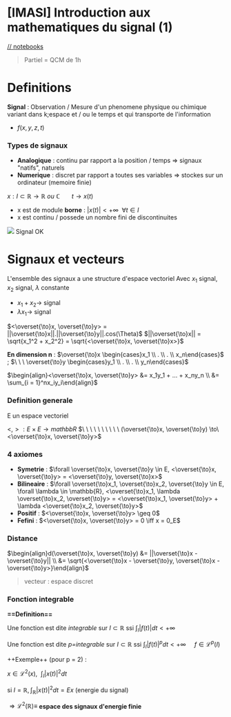 [IMASI] Introduction aux mathematiques du signal (1)
===

[// notebooks](https://www.lrde.epita.fr/~gtochon/MASI/)
> Partiel = QCM de 1h

# Definitions

**Signal** : Observation / Mesure d'un phenomene physique ou chimique  variant dans k;espace et / ou le temps et qui transporte de l'information
- $f(x, y, z, t)$

### Types de signaux

- **Analogique** : continu par rapport a la position / temps $\Rightarrow$ signaux "natifs", naturels
- **Numerique** : discret par rapport a toutes ses variables $\Rightarrow$ stockes sur un ordinateur (memoire finie)


$x: I \subset \mathbb{R} \to \mathbb{R}\ ou\ \mathbb{C}$
$\ \ \ \ \ \ t \to x(t)$

- x est de module **borne** : $|x(t)| < +\infty\ \  \forall t \in I$
- x est continu / possede un nombre fini de discontinuites

![](https://i.imgur.com/m4SPNx7.png)
Signal OK

# Signaux et vecteurs

L'ensemble des signaux a une structure d'espace vectoriel
Avec $x_1$ signal, $x_2$ signal, $\lambda$ constante
- $x_1 + x_2 \to$ signal
- $\lambda x_1 \to$ signal

$<\overset{\to}x, \overset{\to}y> = ||\overset{\to}x||.||\overset{\to}y||.cos(\Theta)$
$||\overset{\to}x|| = \sqrt{x_1^2 + x_2^2} = \sqrt{<\overset{\to}x, \overset{\to}x>}$

**En dimension n** :
$\overset{\to}x \begin{cases}x_1 \\ . \\ . \\ x_n\end{cases}$  ;   $\ \ \ \overset{\to}y \begin{cases}y_1 \\ . \\ . \\ y_n\end{cases}$

$\begin{align}<\overset{\to}x, \overset{\to}y> &= x_1y_1 + ... + x_ny_n \\ &= \sum_{i = 1}^nx_iy_i\end{align}$

### Definition generale

E un espace vectoriel

$<,>: E \times E \to mathbb{R}$
$\ \ \ \ \ \ \ \ \ \ (\overset{\to}x, \overset{\to}y) \to\ <\overset{\to}x, \overset{\to}y>$

### 4 axiomes

- **Symetrie** : $\forall \overset{\to}x, \overset{\to}y \in E,  <\overset{\to}x, \overset{\to}y> = <\overset{\to}y, \overset{\to}x>$
- **Bilineaire** : $\forall \overset{\to}x_1, \overset{\to}x_2, \overset{\to}y \in E, \forall \lambda \in \mathbb{R}, <\overset{\to}x_1, \lambda \overset{\to}x_2, \overset{\to}y> = <\overset{\to}x_1, \overset{\to}y> + \lambda <\overset{\to}x_2, \overset{\to}y>$
- **Positif** : $<\overset{\to}x, \overset{\to}y> \geq 0$
- **Fefini** : $<\overset{\to}x, \overset{\to}y> = 0 \iff x = 0_E$

### Distance

$\begin{align}d(\overset{\to}x, \overset{\to}y) &= ||\overset{\to}x - \overset{\to}y|| \\ &= \sqrt{<\overset{\to}x - \overset{\to}y, \overset{\to}x - \overset{\to}y>}\end{align}$

> vecteur : espace discret

### Fonction integrable

**==Definition==**

Une fonction est dite *integrable* sur $I \subset \mathbb{R}$ ssi
$\int_I |f(t)|dt < +\infty$

Une fonction est dite *p=integrable* sur $I \subset \mathbb{R}$ ssi
$\int_I |f(t)|^pdt < +\infty$ $\ \ \ \ f \in \mathcal{L}^p(I)$

++Exemple++ (pour p = 2) :

$x \in \mathcal{L}^2(x), \ \ \int_I|x(t)|^2dt$

si $I = \mathbb{R}, \int_{\mathbb{R}}|x(t)|^2dt = Ex$ (energie du signal)

$\Rightarrow \mathcal{L}^2(\mathbb{R}) \equiv$ **espace des signaux d'energie finie**
